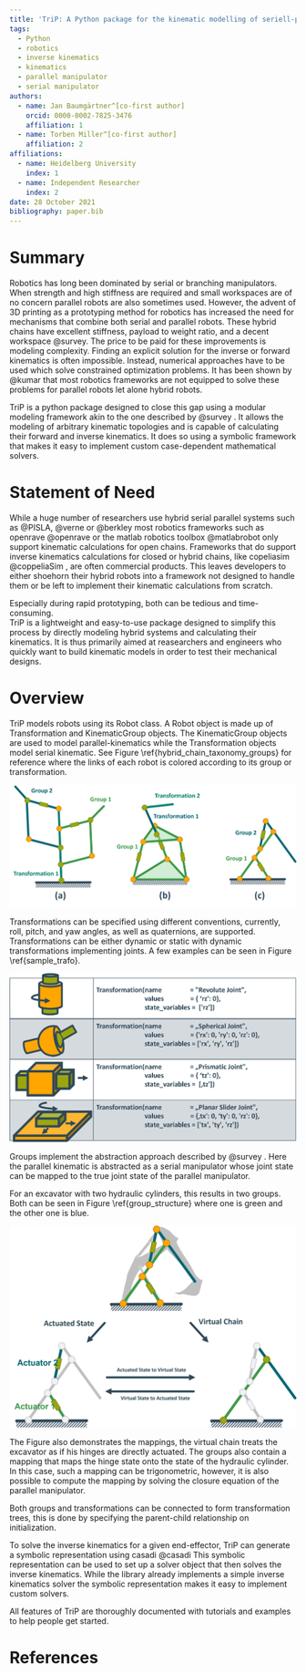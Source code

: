 ```yaml
---
title: 'TriP: A Python package for the kinematic modelling of seriell-parallel hybrid robots'
tags:
  - Python
  - robotics
  - inverse kinematics
  - kinematics
  - parallel manipulator
  - serial manipulator
authors:
  - name: Jan Baumgärtner^[co-first author]
    orcid: 0000-0002-7825-3476
    affiliation: 1
  - name: Torben Miller^[co-first author]
    affiliation: 2
affiliations:
  - name: Heidelberg University
    index: 1
  - name: Independent Researcher
    index: 2
date: 28 October 2021
bibliography: paper.bib
---
```


# Summary

Robotics has long been dominated by serial or branching manipulators.
When strength and high stiffness are required and small workspaces are of no concern parallel robots are also sometimes used. 
However, the advent of 3D printing as a prototyping method for robotics has increased the need for mechanisms that combine both serial and parallel robots.
These hybrid chains have excellent stiffness, payload to weight ratio, and a decent workspace @survey.
The price to be paid for these improvements is modeling complexity.
Finding an explicit solution for the inverse or forward kinematics is often impossible.
Instead, numerical approaches have to be used which solve constrained optimization problems.
It has been shown by @kumar that most robotics frameworks are not equipped to solve these problems for parallel robots let alone hybrid robots.

TriP is a python package designed to close this gap using a modular modeling framework akin to the one described by @survey .
It allows the modeling of arbitrary kinematic topologies and is capable of calculating their forward and inverse kinematics.
It does so using a symbolic framework that makes it easy to implement custom case-dependent mathematical solvers.

# Statement of Need

While a huge number of researchers use hybrid serial parallel systems such as @PISLA, @verne or @berkley
most robotics frameworks such as openrave @openrave  or the matlab robotics toolbox @matlabrobot only support kinematic calculations for open chains.
Frameworks that do support inverse kinematics calculations for closed or hybrid chains, like copeliasim @coppeliaSim , are often commercial products.
This leaves developers to either shoehorn their hybrid robots into a framework not designed to handle them or be left to implement their kinematic calculations from scratch.

Especially during rapid prototyping, both can be tedious and time-consuming.  
TriP is a lightweight and easy-to-use package designed to simplify this process by directly modeling hybrid systems and calculating their kinematics.
It is thus primarily aimed at reasearchers and engineers who quickly want to build kinematic models in order to test their mechanical designs.

# Overview

TriP models robots using its Robot class.
A Robot object is made up of Transformation and KinematicGroup objects. The KinematicGroup objects are used to model parallel-kinematics while the Transformation objects model serial kinematic. See Figure \ref{hybrid_chain_taxonomy_groups} for reference where the links of each robot is colored according to its group or transformation.

![Different Hybrid Robot types and their object structure \label{hybrid_chain_taxonomy_groups}](hybrid_chain_taxonomy_groups.png)

Transformations can be specified using different conventions, currently, roll, pitch, and yaw angles, as well as quaternions, are supported.
Transformations can be either dynamic or static with dynamic transformations implementing joints.
A few examples can be seen in Figure \ref{sample_trafo}.

![Sample Joints using the Transformation class \label{sample_trafo}](sample_transformations.png)


Groups implement the abstraction approach described by  @survey .
Here the parallel kinematic is abstracted as a serial manipulator whose joint state can be mapped to the true joint state of the parallel manipulator.

For an excavator with two hydraulic cylinders, this results in two groups. Both can be seen in Figure \ref{group_structure}
where one is green and the other one is blue.

![Excavator Arm build from two Groups (green and blue) \label{group_structure}](group_structure.png)

The Figure also demonstrates the mappings, the virtual chain treats the excavator as if his hinges are directly actuated.
The groups also contain a mapping that maps the hinge state onto the state of the hydraulic cylinder.
In this case, such a mapping can be trigonometric, however, it is also possible to compute the mapping by solving the closure equation of the parallel manipulator.

Both groups and transformations can be connected to form transformation trees, this is done by specifying the parent-child relationship on initialization.

To solve the inverse kinematics for a given end-effector, TriP can generate a symbolic representation using casadi @casadi
This symbolic representation can be used to set up a solver object that then solves the inverse kinematics.
While the library already implements a simple inverse kinematics solver the symbolic representation makes it easy to implement custom solvers.

All features of TriP are thoroughly documented with tutorials and examples to help people get started.

# References